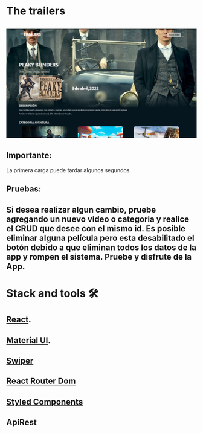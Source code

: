 # The trailers
![imagen-demo](./public/the-trailers.jpg)
---
## Importante:
La primera carga puede tardar algunos segundos.
## Pruebas:
Si desea realizar algun cambio, pruebe agregando un nuevo video o categoria
y realice el CRUD que desee con el mismo id.
Es posible eliminar alguna película pero esta desabilitado el botón debido a que eliminan todos los datos de la app y rompen el sistema.
Pruebe y disfrute de la App.
---

# Stack and tools 🛠️
## [React](https://es.reactjs.org).
## [Material UI](https://mui.com).
## [Swiper](https://swiperjs.com)
## [React Router Dom](https://reactrouter.com/en/dev)
## [Styled Components](https://styled-components.com)
## ApiRest